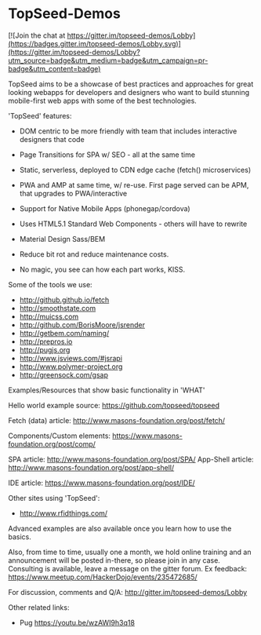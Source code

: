 # TopSeed-Demos

[![Join the chat at https://gitter.im/topseed-demos/Lobby](https://badges.gitter.im/topseed-demos/Lobby.svg)](https://gitter.im/topseed-demos/Lobby?utm_source=badge&utm_medium=badge&utm_campaign=pr-badge&utm_content=badge)

TopSeed aims to be a showcase of best practices and approaches for great looking webapps for developers and designers
who want to build stunning mobile-first web apps with some of the best technologies.

'TopSeed' features:
- DOM centric to be more friendly with team that includes interactive designers that code
- Page Transitions for SPA w/ SEO - all at the same time
- Static, serverless, deployed to CDN edge cache (fetch() microservices)
- PWA and AMP at same time, w/ re-use. First page served can be APM, that upgrades to PWA/interactive
- Support for Native Mobile Apps (phonegap/cordova) 
- Uses HTML5.1 Standard Web Components - others will have to rewrite
- Material Design Sass/BEM 
- Reduce bit rot and reduce maintenance costs.

- No magic, you see can how each part works, KISS.

Some of the tools we use:
- <http://github.github.io/fetch>
- <http://smoothstate.com>
- <http://muicss.com>
- <http://github.com/BorisMoore/jsrender>
- <http://getbem.com/naming/>
- <http://prepros.io>
- <http://pugjs.org>
- <http://www.jsviews.com/#jsrapi>
- <http://www.polymer-project.org>
- <http://greensock.com/gsap>


Examples/Resources that show basic functionality in 'WHAT'

Hello world example source: <https://github.com/topseed/topseed>

Fetch (data) article: <http://www.masons-foundation.org/post/fetch/>

Components/Custom elements: <https://www.masons-foundation.org/post/comp/>

SPA article: <http://www.masons-foundation.org/post/SPA/>
App-Shell article: <http://www.masons-foundation.org/post/app-shell/>

IDE article: <https://www.masons-foundation.org/post/IDE/>

Other sites using 'TopSeed':
- <http://www.rfidthings.com/>

Advanced examples are also available once you learn how to use the basics.

Also, from time to time, usually one a month, we hold online training and an announcement will be posted in-there, so please join in any case. 
Consulting is available, leave a message on the gitter forum.
Ex feedback: <https://www.meetup.com/HackerDojo/events/235472685/>

For discussion, comments and Q/A: http://gitter.im/topseed-demos/Lobby


Other related links:
- Pug https://youtu.be/wzAWI9h3q18